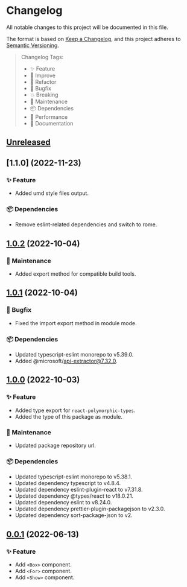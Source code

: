 # Changelog

All notable changes to this project will be documented in this file.

The format is based on [Keep a Changelog](https://keepachangelog.com/en/1.0.0/),
and this project adheres to [Semantic Versioning](https://semver.org/spec/v2.0.0.html).

> Changelog Tags:
>
> - ✨ Feature
> - 💎 Improve
> - 🧱 Refactor
> - 🐛 Bugfix
> - 💥 Breaking
> - 🚧 Maintenance
> - 📦 Dependencies
> - 🚀 Performance
> - 📝 Documentation

## [Unreleased]

## [1.1.0] (2022-11-23)

### ✨ Feature

- Added umd style files output.

### 📦 Dependencies

- Remove eslint-related dependencies and switch to rome.

## [1.0.2] (2022-10-04)

### 🚧 Maintenance

- Added export method for compatible build tools.

## [1.0.1] (2022-10-04)

### 🐛 Bugfix

- Fixed the import export method in module mode.

### 📦 Dependencies

- Updated typescript-eslint monorepo to v5.39.0.
- Added @microsoft/api-extractor@7.32.0.

## [1.0.0] (2022-10-03)

### ✨ Feature

- Added type export for `react-polymorphic-types`.
- Added the type of this package as module.

### 🚧 Maintenance

- Updated package repository url.

### 📦 Dependencies

- Updated typescript-eslint monorepo to v5.38.1.
- Updated dependency typescript to v4.8.4.
- Updated dependency eslint-plugin-react to v7.31.8.
- Updated dependency @types/react to v18.0.21.
- Updated dependency eslint to v8.24.0.
- Updated dependency prettier-plugin-packagejson to v2.3.0.
- Updated dependency sort-package-json to v2.

## [0.0.1] (2022-06-13)

### ✨ Feature

- Add `<Box>` component.
- Add `<For>` component.
- Add `<Show>` component.

[unreleased]: https://github.com/lzm0x219/rc-basic/compare/v1.0.2...HEAD
[1.0.2]: https://github.com/lzm0x219/rc-basic/compare/1.0.1...v1.0.2
[1.0.1]: https://github.com/lzm0x219/rc-basic/compare/1.0.0...v1.0.1
[1.0.0]: https://github.com/lzm0x219/rc-basic/compare/v0.0.1...1.0.0
[0.0.1]: https://github.com/lzm0x219/rc-basic/releases/tag/v0.0.1
